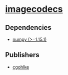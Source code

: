 # [imagecodecs](https://pypi.org/project/imagecodecs)

## Dependencies
- [numpy (>=1.15.1)](packages/n/numpy.md)



## Publishers
- [cgohlke](https://pypi.org/user/cgohlke)


